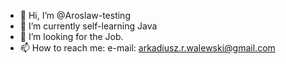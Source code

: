 - 👋 Hi, I’m @Aroslaw-testing
- 🌱 I’m currently self-learning Java
- 💞️ I’m looking for the Job.
- 📫 How to reach me: e-mail: arkadiusz.r.walewski@gmail.com

<!---
Aroslaw-testing/Aroslaw-testing is a ✨ special ✨ repository because its `README.md` (this file) appears on your GitHub profile.
You can click the Preview link to take a look at your changes.
--->

